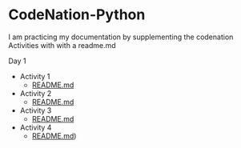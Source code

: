 # CodeNation-Python

I am practicing my documentation by supplementing the codenation Activities with with a readme.md

Day 1

- Activity 1
  - [README.md](./Activity%201/README.md)
- Activity 2
  - [README.md](./Activity%202/README.md)
- Activity 3
  - [README.md](./Activity%203/README.md)
- Activity 4
  - [README.md](./Activity%204/README.md))
